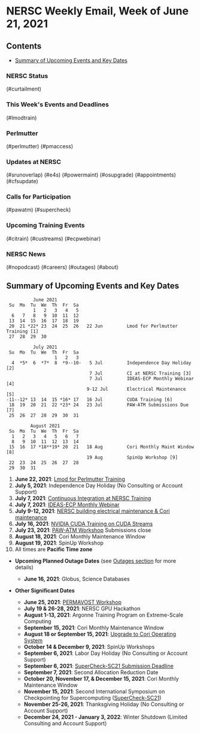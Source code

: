# NERSC Weekly Email, Week of June 21, 2021 <a name="top"></a> #

## Contents ## 

- [Summary of Upcoming Events and Key Dates](#dates)

### NERSC Status

(#curtailment)

### This Week's Events and Deadlines

(#lmodtrain)

### Perlmutter

(#perlmutter)
(#pmaccess)

### Updates at NERSC 

(#srunoverlap)
(#e4s)
(#powermaint)
(#osupgrade)
(#appointments)
(#cfsupdate)

### Calls for Participation

(#pawatm)
(#supercheck)

### Upcoming Training Events 

(#citrain)
(#custreams)
(#ecpwebinar)

### NERSC News 

(#nopodcast)
(#careers)
(#outages)
(#about)

## Summary of Upcoming Events and Key Dates <a name="dates"/></a> ##

              June 2021
     Su  Mo  Tu  We  Th  Fr  Sa
              1   2   3   4   5 
      6   7   8   9  10  11  12 
     13  14  15  16  17  18  19 
     20  21 *22* 23  24  25  26   22 Jun         Lmod for Perlmutter Training [1]
     27  28  29  30  

              July 2021
     Su  Mo  Tu  We  Th  Fr  Sa
                      1   2   3
      4  *5*  6  *7*  8  *9--10-   5 Jul         Independence Day Holiday [2]
                                   7 Jul         CI at NERSC Training [3]
                                   7 Jul         IDEAS-ECP Monthly Webinar [4]
                                  9-12 Jul       Electrical Maintenance [5]
    -11--12* 13  14  15 *16* 17   16 Jul         CUDA Training [6]
     18  19  20  21  22 *23* 24   23 Jul         PAW-ATM Submissions Due [7]
     25  26  27  28  29  30  31

             August 2021
     Su  Mo  Tu  We  Th  Fr  Sa
      1   2   3   4   5   6   7
      8   9  10  11  12  13  14
     15  16  17 *18**19* 20  21   18 Aug         Cori Monthly Maint Window [8]
                                  19 Aug         SpinUp Workshop [9]
     22  23  24  25  26  27  28
     29  30  31

1. **June 22, 2021**: [Lmod for Perlmutter Training](#lmodtrain)
4. **July 5, 2021**: Independence Day Holiday (No Consulting or Account Support)
5. **July 7, 2021**: [Continuous Integration at NERSC Training](#citrain)
6. **July 7, 2021**: [IDEAS-ECP Monthly Webinar](#ecpwebinar)
7. **July 9-12, 2021**: [NERSC building electrical maintenance & Cori maintenance](#powermaint)
8. **July 16, 2021**: [NVIDIA CUDA Training on CUDA Streams](#custreams)
9. **July 23, 2021**: [PAW-ATM Workshop](#pawatm) Submissions close
10. **August 18, 2021**: Cori Monthly Maintenance Window
11. **August 19, 2021**: SpinUp Workshop
12. All times are **Pacific Time zone**

- **Upcoming Planned Outage Dates** (see [Outages section](#outages) for more 
details)
    - **June 16, 2021**: Globus, Science Databases

- **Other Significant Dates**
    - **June 25, 2021**: [PERMAVOST Workshop](https://permavost.github.io/)
    - **July 19 & 26-28, 2021**: NERSC GPU Hackathon
    - **August 1-13, 2021**: Argonne Training Program on Extreme-Scale Computing
    - **September 15, 2021**: Cori Monthly Maintenance Window
    - **August 18 or September 15, 2021**: [Upgrade to Cori Operating System](#osupgrade)
    - **October 14 & December 9, 2021**: SpinUp Workshops
    - **September 6, 2021**: Labor Day Holiday (No Consulting or Account Support)
    - **September 6, 2021**: [SuperCheck-SC21 Submission Deadline](#supercheck)
    - **September 7, 2021**: Second Allocation Reduction Date
    - **October 20, November 17, & December 15, 2021**: Cori Monthly Maintenance Window
    - **November 15, 2021**: Second International Symposium on Checkpointing for Supercomputing ([SuperCheck-SC21](https://supercheck.lbl.gov/supercheck-sc21))
    - **November 25-26, 2021**: Thanksgiving Holiday (No Consulting or Account Support)
    - **December 24, 2021 - January 3, 2022**: Winter Shutdown (Limited Consulting and Account Support)

